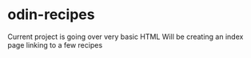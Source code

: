 # odin-recipes

Current project is going over very basic HTML 
Will be creating an index page linking to a few recipes